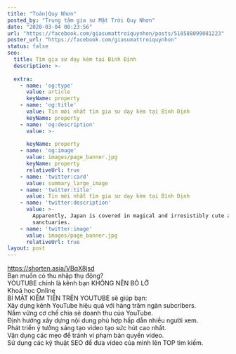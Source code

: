 ```yaml
---
title: "Toán|Quy Nhơn"
posted_by: "Trung tâm gia sư Mặt Trời Quy Nhơn"
date: "2020-03-04 00:23:56"
url: "https://facebook.com/giasumattroiquynhon/posts/518588099081223"
poster_url: "https://facebook.com/giasumattroiquynhon"
status: false
seo:
  title: Tìm gia sư dạy kèm tại Bình Định
  description: >-
    
  extra:
    - name: 'og:type'
      value: article
      keyName: property
    - name: 'og:title'
      value: Tin mới nhất tìm gia sư dạy kèm tại Bình Định
      keyName: property
    - name: 'og:description'
      value: >-
        
      keyName: property
    - name: 'og:image'
      value: images/page_banner.jpg
      keyName: property
      relativeUrl: true
    - name: 'twitter:card'
      value: summary_large_image
    - name: 'twitter:title'
      value: Tin mới nhất tìm gia sư dạy kèm tại Bình Định
    - name: 'twitter:description'
      value: >-
        Apparently, Japan is covered in magical and irresistibly cute animal
        sanctuaries.
    - name: 'twitter:image'
      value: images/page_banner.jpg
      relativeUrl: true
layout: post
---
```

https://shorten.asia/VBqX8jsd<br>Bạn muốn có thu nhập thụ động?<br>YOUTUBE chính là kênh bạn KHÔNG NÊN BỎ LỠ<br>Khoá học Online<br>BÍ MẬT KIẾM TIỀN TRÊN YOUTUBE sẽ giúp bạn:<br>Xây dựng kênh YouTube hiệu quả với hàng trăm ngàn subcribers.<br>Nắm vững cơ chế chia sẻ doanh thu của YouTube.<br>Định hướng xây dựng nội dung phù hợp hấp dẫn nhiều người xem.<br>Phát triển ý tưởng sáng tạo video tạo sức hút cao nhất.<br>Vận dụng các mẹo để tránh vi phạm bản quyền video.<br>Sử dụng các kỹ thuật SEO để đưa video của mình lên TOP tìm kiếm.
